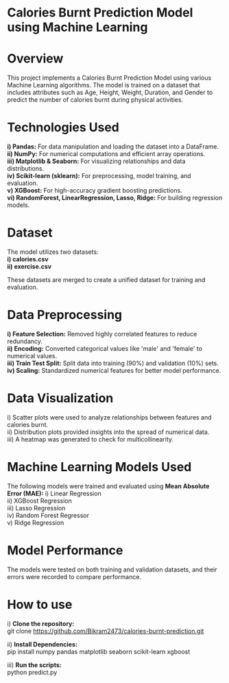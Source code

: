 # **Calories Burnt Prediction Model using Machine Learning**

# **Overview**
This project implements a Calories Burnt Prediction Model using various Machine Learning algorithms. The model is trained on a dataset that includes attributes such as Age, Height, Weight, Duration, and Gender to predict the number of calories burnt during physical activities.

# **Technologies Used**
**i) Pandas:** For data manipulation and loading the dataset into a DataFrame.<br/>
**ii) NumPy:** For numerical computations and efficient array operations.<br/>
**iii) Matplotlib & Seaborn:** For visualizing relationships and data distributions.<br/>
**iv) Scikit-learn (sklearn):** For preprocessing, model training, and evaluation.<br/>
**v) XGBoost:** For high-accuracy gradient boosting predictions.<br/>
**vi) RandomForest, LinearRegression, Lasso, Ridge:** For building regression models.<br/>

# **Dataset**

The model utilizes two datasets:<br/>
**i) calories.csv**<br/>
**ii) exercise.csv**<br/>

These datasets are merged to create a unified dataset for training and evaluation.

# **Data Preprocessing**
**i) Feature Selection:** Removed highly correlated features to reduce redundancy.<br/>
**ii) Encoding:** Converted categorical values like 'male' and 'female' to numerical values.<br/>
**iii) Train Test Split:** Split data into training (90%) and validation (10%) sets.<br/>
**iv) Scaling:** Standardized numerical features for better model performance.

# **Data Visualization**
i) Scatter plots were used to analyze relationships between features and calories burnt.<br/>
ii) Distribution plots provided insights into the spread of numerical data.<br/>
iii) A heatmap was generated to check for multicollinearity.

# **Machine Learning Models Used**
The following models were trained and evaluated using **Mean Absolute Error (MAE):**
i) Linear Regression<br/>
ii) XGBoost Regression<br/>
iii) Lasso Regression<br/>
iv) Random Forest Regressor<br/>
v) Ridge Regression<br/>

# **Model Performance**
The models were tested on both training and validation datasets, and their errors were recorded to compare performance.

# **How to use**
i) **Clone the repository:**<br/>
git clone https://github.com/Bikram2473/calories-burnt-prediction.git

ii) **Install Dependencies:**<br/>
pip install numpy pandas matplotlib seaborn scikit-learn xgboost

iii) **Run the scripts:**<br/>
python predict.py
